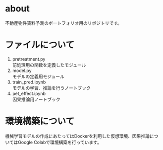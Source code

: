 # about  
不動産物件賃料予測のポートフォリオ用のリポジトリです。  

# ファイルについて  
1. pretreatment.py  
前処理用の関数を定義したモジュール  
2. model.py  
モデルの定義用モジュール  
3. train_pred.ipynb  
モデルの学習、推論を行うノートブック  
4. pet_effect.ipynb  
因果推論用ノートブック  

# 環境構築について
機械学習モデルの作成にあたってはDockerを利用した仮想環境、因果推論についてはGoogle Colabで環境構築を行っています。
